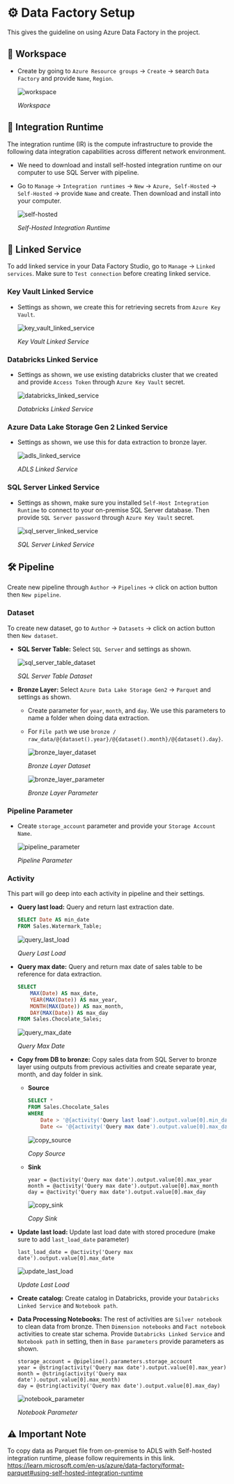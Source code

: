 # ⚙️ Data Factory Setup

This gives the guideline on using Azure Data Factory in the project.

## 🏢 Workspace

- Create by going to `Azure Resource groups` -> `Create` -> search `Data Factory` and provide `Name`, `Region`.

  ![workspace](/docs/image/data_factory_img/workspace.JPG)

  *Workspace*

## 🔄 Integration Runtime

The integration runtime (IR) is the compute infrastructure to provide the following data integration capabilities across different network environment.

- We need to download and install self-hosted integration runtime on our computer to use SQL Server with pipeline.

- Go to `Manage` -> `Integration runtimes` -> `New` -> `Azure, Self-Hosted` -> `Self-Hosted` -> provide `Name` and create. Then download and install into your computer.

  ![self-hosted](/docs/image/data_factory_img/ir.JPG)

  *Self-Hosted Integration Runtime*

## 🔗 Linked Service

To add linked service in your Data Factory Studio, go to `Manage` -> `Linked services`. Make sure to `Test connection` before creating linked service.

### Key Vault Linked Service

- Settings as shown, we create this for retrieving secrets from `Azure Key Vault`.

  ![key_vault_linked_service](/docs/image/data_factory_img/linked_service_key_vault.JPG)

  *Key Vault Linked Service*

### Databricks Linked Service

- Settings as shown, we use existing databricks cluster that we created and provide `Access Token` through `Azure Key Vault` secret.

  ![databricks_linked_service](/docs/image/data_factory_img/linked_service_databricks.JPG)

  *Databricks Linked Service*

### Azure Data Lake Storage Gen 2 Linked Service

- Settings as shown, we use this for data extraction to bronze layer.

  ![adls_linked_service](/docs/image/data_factory_img/linked_service_adls.JPG)

  *ADLS Linked Service*

### SQL Server Linked Service

- Settings as shown, make sure you installed `Self-Host Integration Runtime` to connect to your on-premise SQL Server database. Then provide `SQL Server password` through `Azure Key Vault` secret.

  ![sql_server_linked_service](/docs/image/data_factory_img/linked_service_sql_server.JPG)

  *SQL Server Linked Service*

## 🛠️ Pipeline

Create new pipeline through `Author` -> `Pipelines` -> click on action button then `New pipeline`.

### Dataset

To create new dataset, go to `Author` -> `Datasets` -> click on action button then `New dataset`.

- **SQL Server Table:** Select `SQL Server` and settings as shown.

  ![sql_server_table_dataset](/docs/image/data_factory_img/dataset_sql_server_table.JPG)

  *SQL Server Table Dataset*

- **Bronze Layer:** Select `Azure Data Lake Storage Gen2` -> `Parquet` and settings as shown.

  - Create parameter for `year`, `month`, and `day`. We use this parameters to name a folder when doing data extraction.

  - For `File path` we use `bronze / raw_data/@{dataset().year}/@{dataset().month}/@{dataset().day}`.

    ![bronze_layer_dataset](/docs/image/data_factory_img/dataset_bronze_layer.JPG)

    *Bronze Layer Dataset*

    ![bronze_layer_parameter](/docs/image/data_factory_img/dataset_bronze_layer_parameter.JPG)

    *Bronze Layer Parameter*

### Pipeline Parameter

- Create `storage_account` parameter and provide your `Storage Account Name`.

  ![pipeline_parameter](/docs/image/data_factory_img/pipeline_parameter.JPG)

  *Pipeline Parameter*

### Activity

This part will go deep into each activity in pipeline and their settings.

- **Query last load:** Query and return last extraction date.

  ```sql
  SELECT Date AS min_date
  FROM Sales.Watermark_Table;
  ```

  ![query_last_load](/docs/image/data_factory_img/activity_query_last_load.JPG)

  *Query Last Load*

- **Query max date:** Query and return max date of sales table to be reference for data extraction.

  ```sql
  SELECT
      MAX(Date) AS max_date,
      YEAR(MAX(Date)) AS max_year,
      MONTH(MAX(Date)) AS max_month,
      DAY(MAX(Date)) AS max_day
  FROM Sales.Chocolate_Sales;
  ```

  ![query_max_date](/docs/image/data_factory_img/activity_query_max_date.JPG)

  *Query Max Date*

- **Copy from DB to bronze:** Copy sales data from SQL Server to bronze layer using outputs from previous activities and create separate year, month, and day folder in sink.

  - **Source**

    ```sql
    SELECT *
    FROM Sales.Chocolate_Sales
    WHERE
        Date > '@{activity('Query last load').output.value[0].min_date}' AND
        Date <= '@{activity('Query max date').output.value[0].max_date}';
    ```

    ![copy_source](/docs/image/data_factory_img/activity_copy_data_source.JPG)

    *Copy Source*

  - **Sink**

    ```
    year = @activity('Query max date').output.value[0].max_year
    month = @activity('Query max date').output.value[0].max_month
    day = @activity('Query max date').output.value[0].max_day
    ```

    ![copy_sink](/docs/image/data_factory_img/activity_copy_data_sink.JPG)

    *Copy Sink*

- **Update last load:** Update last load date with stored procedure (make sure to add `last_load_date` parameter)

  ```
  last_load_date = @activity('Query max date').output.value[0].max_date
  ```

  ![update_last_load](/docs/image/data_factory_img/activity_update_last_load.JPG)

  *Update Last Load*

- **Create catalog:** Create catalog in Databricks, provide your `Databricks Linked Service` and `Notebook path`.

- **Data Processing Notebooks:** The rest of activities are `Silver notebook` to clean data from bronze. Then `Dimension notebooks` and `Fact notebook` activities to create star schema. Provide `Databricks Linked Service` and `Notebook path` in setting, then in `Base parameters` provide parameters as shown.

  ```
  storage_account = @pipeline().parameters.storage_account
  year = @string(activity('Query max date').output.value[0].max_year)
  month = @string(activity('Query max date').output.value[0].max_month)
  day = @string(activity('Query max date').output.value[0].max_day)
  ```

  ![notebook_parameter](/docs/image/data_factory_img/activity_notebook_parameter.JPG)

  *Notebook Parameter*

## ⚠️ Important Note

To copy data as Parquet file from on-premise to ADLS with Self-hosted integration runtime, please follow requirements in this link. https://learn.microsoft.com/en-us/azure/data-factory/format-parquet#using-self-hosted-integration-runtime